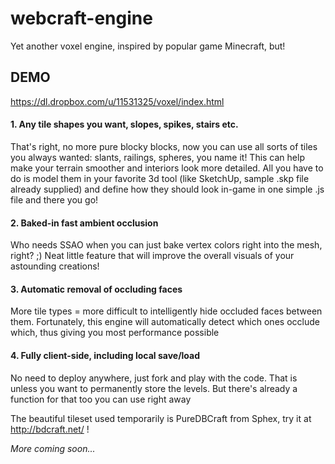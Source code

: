 webcraft-engine
===============

Yet another voxel engine, inspired by popular game Minecraft, but!

DEMO
----
https://dl.dropbox.com/u/11531325/voxel/index.html


#### 1. Any tile shapes you want, slopes, spikes, stairs etc. ####

That's right, no more pure blocky blocks, now you can use all sorts of tiles you always wanted: slants, railings, spheres, you name it!
This can help make your terrain smoother and interiors look more detailed. All you have to do is model them in your favorite 3d tool (like SketchUp, sample .skp file already supplied) and define how they should look in-game in one simple .js file and there you go!

#### 2. Baked-in fast ambient occlusion ####

Who needs SSAO when you can just bake vertex colors right into the mesh, right? ;) Neat little feature that will improve the overall visuals of your astounding creations!

#### 3. Automatic removal of occluding faces ####

More tile types = more difficult to intelligently hide occluded faces between them. Fortunately, this engine will automatically detect which ones occlude which, thus giving you most performance possible

#### 4. Fully client-side, including local save/load ####

No need to deploy anywhere, just fork and play with the code. That is unless you want to permanently store the levels. But there's already a function for that too you can use right away


The beautiful tileset used temporarily is PureDBCraft from Sphex, try it at http://bdcraft.net/ !


_More coming soon..._
